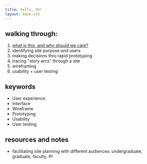 ```yaml
---
title: hello, UX!
layout: base.njk
---
```



## walking through: 
1. [what is this, and why should we care?](/why-and-what)
2. identifying site purpose and users
3. making decisions thru rapid prototyping
4. tracing "story arcs" through a site
5. wireframing
6. usability + user testing

## keywords
- User experience
- Interface
- Wireframe
- Prototyping
- Usability
- User testing


## resources and notes
- facilitating site planning with different audiences: undergraduate, graduate, faculty, PI